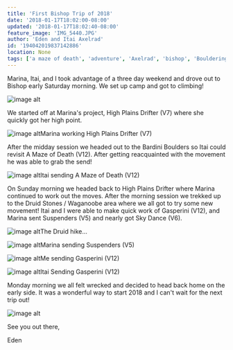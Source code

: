 ```yaml
---
title: 'First Bishop Trip of 2018'
date: '2018-01-17T18:02:00-08:00'
updated: '2018-01-17T18:02:40-08:00'
feature_image: 'IMG_5440.JPG'
author: 'Eden and Itai Axelrad'
id: '194042019837142886'
location: None
tags: ['a maze of death', 'adventure', 'Axelrad', 'bishop', 'Bouldering', 'buttermilks', 'California', 'Climbing', 'Druid Stones', 'Eden', 'Five Ten', 'gasperini', 'Itai', 'outdoors', 'v12']
---
```


Marina, Itai, and I took advantage of a three day weekend and drove out to Bishop early Saturday morning. We set up camp and got to climbing!

![image alt](/images/IMG_5440.JPG)

We started off at Marina's project, High Plains Drifter (V7) where she quickly got her high point.

![image alt](/images/IMG_5405.JPG)Marina working High Plains Drifter (V7)

After the midday session we headed out to the Bardini Boulders so Itai could revisit A Maze of Death (V12). After getting reacquainted with the movement he was able to grab the send!

![image alt](/images/7650975184_IMG_3825.JPG)Itai sending A Maze of Death (V12)

On Sunday morning we headed back to High Plains Drifter where Marina continued to work out the moves. After the morning session we trekked up to the Druid Stones / Waganoobe area where we all got to try some new movement! Itai and I were able to make quick work of Gasperini (V12), and Marina sent Suspenders (V5) and nearly got Sky Dance (V6).

![image alt](/images/IMG_3851.JPG)The Druid hike...

![image alt](/images/IMG_3864.JPG)Marina sending Suspenders (V5)

![image alt](/images/7650975184_IMG_4073.JPG)Me sending Gasperini (V12)

![image alt](/images/IMG_5482.JPG)Itai Sending Gasperini (V12)

Monday morning we all felt wrecked and decided to head back home on the early side. It was a wonderful way to start 2018 and I can't wait for the next trip out!

![image alt](/images/7650975184_IMG_4106.JPG)

See you out there,

Eden
